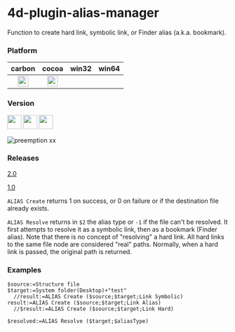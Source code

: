 4d-plugin-alias-manager
=======================

Function to create hard link, symbolic link, or Finder alias (a.k.a. bookmark).

### Platform

| carbon | cocoa | win32 | win64 |
|:------:|:-----:|:---------:|:---------:|
|<img src="https://cloud.githubusercontent.com/assets/1725068/22371562/1b091f0a-e4db-11e6-8458-8653954a7cce.png" width="24" height="24" />|<img src="https://cloud.githubusercontent.com/assets/1725068/22371562/1b091f0a-e4db-11e6-8458-8653954a7cce.png" width="24" height="24" />|||

### Version

<img src="https://cloud.githubusercontent.com/assets/1725068/18940649/21945000-8645-11e6-86ed-4a0f800e5a73.png" width="32" height="32" /> <img src="https://cloud.githubusercontent.com/assets/1725068/18940648/2192ddba-8645-11e6-864d-6d5692d55717.png" width="32" height="32" /> <img src="https://user-images.githubusercontent.com/1725068/41266195-ddf767b2-6e30-11e8-9d6b-2adf6a9f57a5.png" width="32" height="32" />

![preemption xx](https://user-images.githubusercontent.com/1725068/41327179-4e839948-6efd-11e8-982b-a670d511e04f.png)

### Releases

[2.0](https://github.com/miyako/4d-plugin-alias-manager/releases/tag/2.0)

[1.0](https://github.com/miyako/4d-plugin-alias-manager/releases/tag/1.0)

``ALIAS Create`` returns 1 on success, or 0 on failure or if the destination file already exists.

``ALIAS Resolve`` returns in ``$2`` the alias type or ``-1`` if the file can't be resolved. It first attempts to resolve it as a symbolic link, then as a bookmark (Finder alias). Note that there is no concept of "resolving" a hard link. All hard links to the same file node are considered "real" paths. Normally, when a hard link is passed, the original path is returned.

### Examples

```
$source:=Structure file
$target:=System folder(Desktop)+"test"
  //result:=ALIAS Create ($source;$target;Link Symbolic)
result:=ALIAS Create ($source;$target;Link Alias)
  //$result:=ALIAS Create ($source;$target;Link Hard)

$resolved:=ALIAS Resolve ($target;$aliasType)
```

